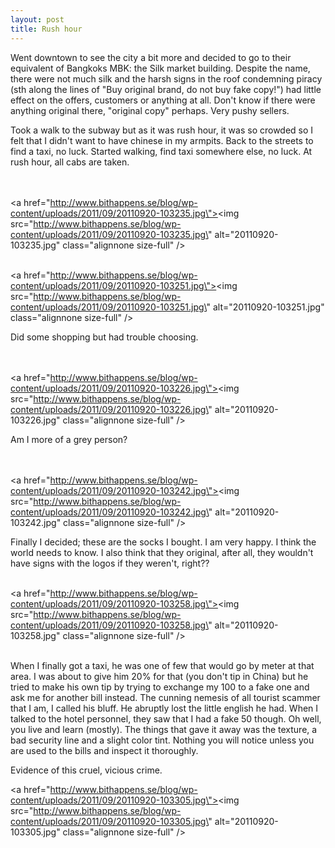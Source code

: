 ```yaml
---
layout: post
title: Rush hour
---
```


Went downtown to see the city a bit more and decided to go to their equivalent of Bangkoks MBK: the Silk market building. Despite the name, there were not much silk and the harsh signs in the roof condemning piracy (sth along the lines of \"Buy original brand, do not buy fake copy!\") had little effect on the offers, customers or anything at all. Don\'t know if there were anything original there, \"original copy\" perhaps. Very pushy sellers.

Took a walk to the subway but as it was rush hour, it was so crowded so I felt that I didn\'t want to have chinese in my armpits. Back to the streets to find a taxi, no luck. Started walking, find taxi somewhere else, no luck. At rush hour, all cabs are taken.

<br /><br /><a href=\"http://www.bithappens.se/blog/wp-content/uploads/2011/09/20110920-103235.jpg\"><img src=\"http://www.bithappens.se/blog/wp-content/uploads/2011/09/20110920-103235.jpg\" alt=\"20110920-103235.jpg\" class=\"alignnone size-full\" /></a>


<br /><a href=\"http://www.bithappens.se/blog/wp-content/uploads/2011/09/20110920-103251.jpg\"><img src=\"http://www.bithappens.se/blog/wp-content/uploads/2011/09/20110920-103251.jpg\" alt=\"20110920-103251.jpg\" class=\"alignnone size-full\" /></a><br />

Did some shopping but had trouble choosing.

<br /><br /><a href=\"http://www.bithappens.se/blog/wp-content/uploads/2011/09/20110920-103226.jpg\"><img src=\"http://www.bithappens.se/blog/wp-content/uploads/2011/09/20110920-103226.jpg\" alt=\"20110920-103226.jpg\" class=\"alignnone size-full\" /></a>


Am I more of a grey person?

<br /><br /><a href=\"http://www.bithappens.se/blog/wp-content/uploads/2011/09/20110920-103242.jpg\"><img src=\"http://www.bithappens.se/blog/wp-content/uploads/2011/09/20110920-103242.jpg\" alt=\"20110920-103242.jpg\" class=\"alignnone size-full\" /></a><br />




Finally I decided; these are the socks I bought. I am very happy. I think the world needs to know. I also think that they original, after all, they wouldn\'t have signs with the logos if they weren\'t, right??

<br /><a href=\"http://www.bithappens.se/blog/wp-content/uploads/2011/09/20110920-103258.jpg\"><img src=\"http://www.bithappens.se/blog/wp-content/uploads/2011/09/20110920-103258.jpg\" alt=\"20110920-103258.jpg\" class=\"alignnone size-full\" /></a><br /><br />

When I finally got a taxi, he was one of few that would go by meter at that area. I was about to give him 20% for that (you don\'t tip in China) but he tried to make his own tip by trying to exchange my 100 to a fake one and ask me for another bill instead. The cunning nemesis of all tourist scammer that I am, I called his bluff. He abruptly lost the little english he had.
When I talked to the hotel personnel, they saw that I had a fake 50 though. Oh well, you live and learn (mostly). The things that gave it away was the texture, a bad security line and a slight color tint. Nothing you will notice unless you are used to the bills and inspect it thoroughly.

Evidence of this cruel, vicious crime.

<a href=\"http://www.bithappens.se/blog/wp-content/uploads/2011/09/20110920-103305.jpg\"><img src=\"http://www.bithappens.se/blog/wp-content/uploads/2011/09/20110920-103305.jpg\" alt=\"20110920-103305.jpg\" class=\"alignnone size-full\" /></a>